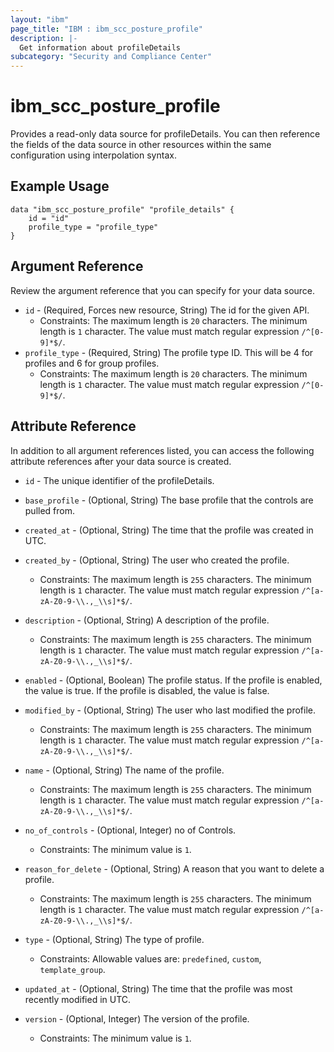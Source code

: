```yaml
---
layout: "ibm"
page_title: "IBM : ibm_scc_posture_profile"
description: |-
  Get information about profileDetails
subcategory: "Security and Compliance Center"
---
```


# ibm_scc_posture_profile

Provides a read-only data source for profileDetails. You can then reference the fields of the data source in other resources within the same configuration using interpolation syntax.

## Example Usage

```hcl
data "ibm_scc_posture_profile" "profile_details" {
	id = "id"
	profile_type = "profile_type"
}
```

## Argument Reference

Review the argument reference that you can specify for your data source.

* `id` - (Required, Forces new resource, String) The id for the given API.
  * Constraints: The maximum length is `20` characters. The minimum length is `1` character. The value must match regular expression `/^[0-9]*$/`.
* `profile_type` - (Required, String) The profile type ID. This will be 4 for profiles and 6 for group profiles.
  * Constraints: The maximum length is `20` characters. The minimum length is `1` character. The value must match regular expression `/^[0-9]*$/`.

## Attribute Reference

In addition to all argument references listed, you can access the following attribute references after your data source is created.

* `id` - The unique identifier of the profileDetails.
* `base_profile` - (Optional, String) The base profile that the controls are pulled from.

* `created_at` - (Optional, String) The time that the profile was created in UTC.

* `created_by` - (Optional, String) The user who created the profile.
  * Constraints: The maximum length is `255` characters. The minimum length is `1` character. The value must match regular expression `/^[a-zA-Z0-9-\\.,_\\s]*$/`.

* `description` - (Optional, String) A description of the profile.
  * Constraints: The maximum length is `255` characters. The minimum length is `1` character. The value must match regular expression `/^[a-zA-Z0-9-\\.,_\\s]*$/`.

* `enabled` - (Optional, Boolean) The profile status. If the profile is enabled, the value is true. If the profile is disabled, the value is false.

* `modified_by` - (Optional, String) The user who last modified the profile.
  * Constraints: The maximum length is `255` characters. The minimum length is `1` character. The value must match regular expression `/^[a-zA-Z0-9-\\.,_\\s]*$/`.

* `name` - (Optional, String) The name of the profile.
  * Constraints: The maximum length is `255` characters. The minimum length is `1` character. The value must match regular expression `/^[a-zA-Z0-9-\\.,_\\s]*$/`.

* `no_of_controls` - (Optional, Integer) no of Controls.
  * Constraints: The minimum value is `1`.

* `reason_for_delete` - (Optional, String) A reason that you want to delete a profile.
  * Constraints: The maximum length is `255` characters. The minimum length is `1` character. The value must match regular expression `/^[a-zA-Z0-9-\\.,_\\s]*$/`.

* `type` - (Optional, String) The type of profile.
  * Constraints: Allowable values are: `predefined`, `custom`, `template_group`.

* `updated_at` - (Optional, String) The time that the profile was most recently modified in UTC.

* `version` - (Optional, Integer) The version of the profile.
  * Constraints: The minimum value is `1`.

